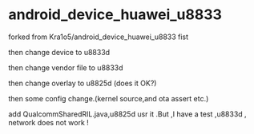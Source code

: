 android_device_huawei_u8833
===========================
forked from Kra1o5/android_device_huawei_u8833 fist

then change device to u8833d

then change vendor file to u8833d

then change overlay to u8825d (does it OK?)

then some config change.(kernel source,and ota assert etc.)

add QualcommSharedRIL.java,u8825d usr it .But ,I have a test ,u8833d , network does not work !

